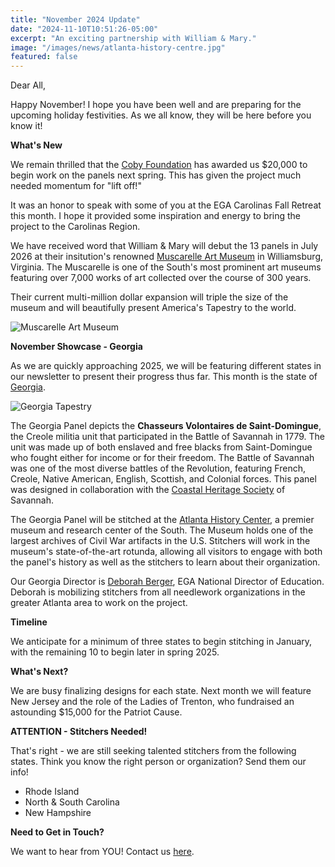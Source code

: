 ```yaml
---
title: "November 2024 Update"
date: "2024-11-10T10:51:26-05:00"
excerpt: "An exciting partnership with William & Mary."
image: "/images/news/atlanta-history-centre.jpg"
featured: false
---
```


Dear All,

Happy November! I hope you have been well and are preparing for the
upcoming holiday festivities. As we all know, they will be here before
you know it!

**What's New**

We remain thrilled that the [Coby
Foundation](https://cobyfoundation.org/) has awarded us $20,000 to
begin work on the panels next spring. This has given the project much
needed momentum for "lift off!"

It was an honor to speak with some of you at the EGA Carolinas Fall
Retreat this month. I hope it provided some inspiration and energy to
bring the project to the Carolinas Region.

We have received word that William & Mary will debut the 13 panels in
July 2026 at their insitution's renowned [Muscarelle Art
Museum](https://muscarelle.wm.edu/about/) in Williamsburg, Virginia.
The Muscarelle is one of the South's most prominent art museums
featuring over 7,000 works of art collected over the course of 300
years.

Their current multi-million dollar expansion will triple the size of
the museum and will beautifully present America's Tapestry to the
world.

![Muscarelle Art Museum](/images/news/images/muscarelle-art-museum.jpg)

**November Showcase - Georgia**

As we are quickly approaching 2025, we will be featuring different
states in our newsletter to present their progress thus far. This month
is the state of [Georgia](/tapestries/georgia).

![Georgia
Tapestry](/images/tapestries/georgia/georgia-tapestry-main.webp)

The Georgia Panel depicts the **Chasseurs Volontaires de
Saint-Domingue**, the Creole militia unit that participated in the
Battle of Savannah in 1779. The unit was made up of both enslaved and
free blacks from Saint-Domingue who fought either for income or for
their freedom. The Battle of Savannah was one of the most diverse
battles of the Revolution, featuring French, Creole, Native American,
English, Scottish, and Colonial forces. This panel was designed in
collaboration with the [Coastal Heritage
Society](https://chsgeorgia.org/) of Savannah.

The Georgia Panel will be stitched at the [Atlanta History
Center](https://www.atlantahistorycenter.com/), a premier museum and
research center of the South. The Museum holds one of the largest
archives of Civil War artifacts in the U.S. Stitchers will work in the
museum's state-of-the-art rotunda, allowing all visitors to engage with
both the panel's history as well as the stitchers to learn about their
organization.

Our Georgia Director is [Deborah
Berger](/team/state-directors/deborah-berger), EGA National Director of
Education. Deborah is mobilizing stitchers from all needlework
organizations in the greater Atlanta area to work on the project.

**Timeline**

We anticipate for a minimum of three states to begin stitching in
January, with the remaining 10 to begin later in spring 2025.

**What's Next?**

We are busy finalizing designs for each state. Next month we will
feature New Jersey and the role of the Ladies of Trenton, who
fundraised an astounding $15,000 for the Patriot Cause.

**ATTENTION - Stitchers Needed!**

That's right - we are still seeking talented stitchers from the
following states. Think you know the right person or organization? Send
them our info!

- Rhode Island
- North & South Carolina
- New Hampshire

**Need to Get in Touch?**

We want to hear from YOU! Contact us [here](/contact).
